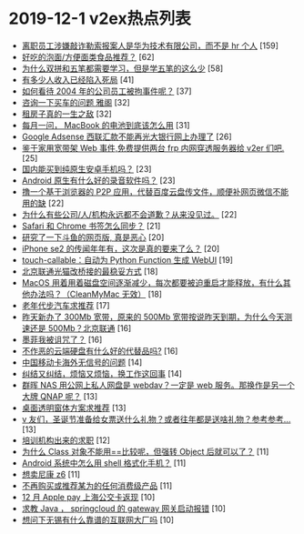 # 2019-12-1 v2ex热点列表

+ [离职员工涉嫌敲诈勒索报案人是华为技术有限公司，而不是 hr 个人](https://www.v2ex.com/t/624824#reply159) [159]
+ [好吃的泡面/方便面类食品推荐？](https://www.v2ex.com/t/624737#reply62) [62]
+ [为什么双拼和五笔都需要学习，但是学五笔的这么少](https://www.v2ex.com/t/624755#reply58) [58]
+ [有多少人收入已经陷入死局](https://www.v2ex.com/t/624763#reply41) [41]
+ [如何看待 2004 年的公司员工被拘事件呢？](https://www.v2ex.com/t/624827#reply37) [37]
+ [咨询一下买车的问题 雅阁](https://www.v2ex.com/t/624725#reply32) [32]
+ [租房子真的一生之敌](https://www.v2ex.com/t/624800#reply32) [32]
+ [每月一问， MacBook 的电池到底该怎么用](https://www.v2ex.com/t/624721#reply31) [31]
+ [Google Adsense 西联汇款不能再光大银行网上办理了](https://www.v2ex.com/t/624743#reply26) [26]
+ [鉴于家用宽带架 Web 事件,免费提供两台 frp 内网穿透服务器给 v2er 们吧.](https://www.v2ex.com/t/624724#reply25) [25]
+ [国内能买到纯原生安卓手机吗？](https://www.v2ex.com/t/624748#reply23) [23]
+ [Android 原生有什么好的录音软件吗？](https://www.v2ex.com/t/624778#reply23) [23]
+ [撸一个基于浏览器的 P2P 应用，代替百度云盘传文件，顺便补网页微信不能用的缺](https://www.v2ex.com/t/624805#reply22) [22]
+ [为什么有些公司/人/机构永远都不会道歉？从来没见过。](https://www.v2ex.com/t/624862#reply22) [22]
+ [Safari 和 Chrome 书签怎么同步？](https://www.v2ex.com/t/624729#reply21) [21]
+ [研究了一下斗鱼的网页版, 真是恶心](https://www.v2ex.com/t/624768#reply20) [20]
+ [iPhone se2 的传闻年年有，这次是真的要来了么？](https://www.v2ex.com/t/624775#reply20) [20]
+ [touch-callable：自动为 Python Function 生成 WebUI](https://www.v2ex.com/t/624762#reply19) [19]
+ [北京联通光猫改桥接的最稳妥方式](https://www.v2ex.com/t/624741#reply18) [18]
+ [MacOS 用着用着磁盘空间逐渐减少，每次都要被迫重启才能释放，有什么其他办法吗？（CleanMyMac 无效）](https://www.v2ex.com/t/624758#reply18) [18]
+ [老年代步汽车求推荐](https://www.v2ex.com/t/624751#reply17) [17]
+ [昨天新办了 300Mb 宽带，原来的 500Mb 宽带按说昨天到期，为什么今天测速还是 500Mb？北京联通](https://www.v2ex.com/t/624715#reply16) [16]
+ [墨菲我被诅咒了？](https://www.v2ex.com/t/624841#reply16) [16]
+ [不作恶的云端硬盘有什么好的代替品吗?](https://www.v2ex.com/t/624857#reply16) [16]
+ [中国移动卡海外无信号的问题](https://www.v2ex.com/t/624730#reply14) [14]
+ [纠结又纠结，烦恼又烦恼，换工作这回事](https://www.v2ex.com/t/624735#reply14) [14]
+ [群晖 NAS 用公网上私人网盘是 webdav？一定是 web 服务。那换作是另一个大牌 QNAP 呢？](https://www.v2ex.com/t/624726#reply13) [13]
+ [桌面透明窗体方案求推荐](https://www.v2ex.com/t/624757#reply13) [13]
+ [v 友们，圣诞节准备给女票送什么礼物？或者往年都是送啥礼物？参考参考...](https://www.v2ex.com/t/624784#reply13) [13]
+ [培训机构出来的求职](https://www.v2ex.com/t/624814#reply12) [12]
+ [为什么 Class 对象不能用==比较呢，但强转 Object 后就可以了？](https://www.v2ex.com/t/624756#reply11) [11]
+ [Android 系统中怎么用 shell 格式化手机？](https://www.v2ex.com/t/624792#reply11) [11]
+ [想卖尼康 z6](https://www.v2ex.com/t/624825#reply11) [11]
+ [不再购买或推荐某为的任何消费级产品](https://www.v2ex.com/t/624860#reply11) [11]
+ [12 月 Apple pay 上海公交卡返现](https://www.v2ex.com/t/624717#reply10) [10]
+ [求教 Java ， springcloud 的 gateway 网关启动报错](https://www.v2ex.com/t/624732#reply10) [10]
+ [想问下无锡有什么靠谱的互联网大厂吗](https://www.v2ex.com/t/624738#reply10) [10]
